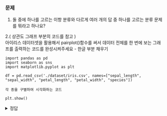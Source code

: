 ### 문제

1. 둘 중에 하나를 고르는 이항 분류와 다르게 여러 개의 답 중 하나를 고르는 분류 문제를 뭐라고 하나요?

2.( 상관도 그래프 부분의 코드를 참고 )<br/>
아이리스 데이터셋을 활용해서  pairplot()함수를 써서 데이터 전체를 한 번에 보는 그래프를 출력하는 코드를 완성시켜주세요 - 한글 부분 채우기

```
import pandas as pd
import seaborn as sns
import matplotlib.pyplot as plt

df = pd.read_csv('./dataset/iris.csv', names=["sepal_length", "sepal_width", "petal_length", "petal_width", "species"])

각 종을 구별하여 시각화하는 코드

plt.show()
```




<details>
<summary>정답</summary>
1. 다중 분류<br/>
2. 
  
```
import pandas as pd
import seaborn as sns
import matplotlib.pyplot as plt

df = pd.read_csv('./dataset/iris.csv', names=["sepal_length", "sepal_width", "petal_length", "petal_width", "species"])

sns.pairplot(df, hue='species')
plt.show()
```
